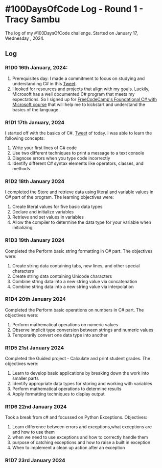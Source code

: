 # #100DaysOfCode Log - Round 1 - Tracy Sambu

The log of my #100DaysOfCode challenge. Started on January 17, Wednesday , 2024.

## Log
### R1D0 16th January, 2024:
1. Prerequisites day: I made a commitment to focus on studying and understanding C# in this [Tweet](https://x.com/sambu_tracy/status/1747338912908116023?s=20).
2. I looked for resources and projects that align with my goals. Luckily, Microsoft has a well documented C# program that meets my expectations. So I signed up for [FreeCodeCamp's Foundational C# with Microsoft course](https://www.freecodecamp.org/learn/foundational-c-sharp-with-microsoft) that will help me to kickstart and understand the basics of the language.

### R1D1 17th January, 2024
I started off with the basics of C#. [Tweet](https://x.com/sambu_tracy/status/1747791996213944485?s=20) of today.
I was able to learn the following concepts:
1. Write your first lines of C# code
2. Use two different techniques to print a message to a text console
3. Diagnose errors when you type code incorrectly
4. Identify different C# syntax elements like operators, classes, and methods


### R1D2 18th January 2024
I completed the Store and retrieve data using literal and variable values in C# part of the program.
The learning objectives were:
1. Create literal values for five basic data types
2. Declare and initialize variables
3. Retrieve and set values in variables
4. Allow the compiler to determine the data type for your variable when initializing

### R1D3 19th January 2024
Completed the Perform basic string formatting in C# part.
The objectives were:
1. Create string data containing tabs, new lines, and other special characters
2. Create string data containing Unicode characters
3. Combine string data into a new string value via concatenation
4. Combine string data into a new string value via interpolation

### R1D4 20th January 2024
Completed the Perform basic operations on numbers in C# part.
The objectives were:
1. Perform mathematical operations on numeric values
2. Observe implicit type conversion between strings and numeric values
3. Temporarily convert one data type into another

### R1D5 21st January 2024
Completed the Guided project - Calculate and print student grades.
The objectives were:
1. Learn to develop basic applications by breaking down the work into smaller parts
2. Identify appropriate data types for storing and working with variables
3. Perform mathematical operations to determine results
4. Apply formatting techniques to display output

### R1D6 22nd January 2024
Took a break from c# and focussed on Python Exceptions.
Objectives:
1. Learn difference between errors and exceptions,what exceptions are and how to use them
2. when we need to use exceptions and how to correctly handle them
3. purpose of catching exceptions and how to raise a built in exception
4. When to implement a clean up action after an exception

### R1D7 23rd January 2024
